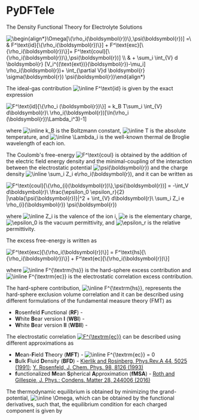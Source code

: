 # PyDFTele
The Density Functional Theory for Electrolyte Solutions

<!---
$$ \Omega[\{\rho_i(\boldsymbol{r})\},\psi(\boldsymbol{r})] = F_{id}[\{\rho_i(\boldsymbol{r})\}] + F_{exc}[\{\rho_i(\boldsymbol{r})\}]+ F_{coul}[\{\rho_i(\boldsymbol{r})\},\psi(\boldsymbol{r})] + \sum_i \int_{V} [V_i^{(\text{ext})}(\boldsymbol{r})-\mu_i] \rho_i(\boldsymbol{r}) d \boldsymbol{r}+ \int_{\partial V}\sigma(\boldsymbol{r}) \psi(\boldsymbol{r})  d \boldsymbol{r} $$)
-->

<img src="https://latex.codecogs.com/svg.image?\begin{align*}\Omega[\{\rho_i(\boldsymbol{r})\},\psi(\boldsymbol{r})]&space;=\&space;&&space;F^\text{id}[\{\rho_i(\boldsymbol{r})\}]&space;&plus;&space;F^\text{exc}[\{\rho_i(\boldsymbol{r})\}]&plus;&space;F^\text{coul}[\{\rho_i(\boldsymbol{r})\},\psi(\boldsymbol{r})]&space;\\&space;&&space;&plus;&space;\sum_i&space;\int_{V}&space;d&space;\boldsymbol{r}&space;&space;[V_i^{(\text{ext})}(\boldsymbol{r})-\mu_i]&space;\rho_i(\boldsymbol{r})&plus;&space;\int_{\partial&space;V}d&space;\boldsymbol{r}&space;\sigma(\boldsymbol{r})&space;\psi(\boldsymbol{r})\end{align*}" title="\begin{align*}\Omega[\{\rho_i(\boldsymbol{r})\},\psi(\boldsymbol{r})] =\ & F^\text{id}[\{\rho_i(\boldsymbol{r})\}] + F^\text{exc}[\{\rho_i(\boldsymbol{r})\}]+ F^\text{coul}[\{\rho_i(\boldsymbol{r})\},\psi(\boldsymbol{r})] \\ & + \sum_i \int_{V} d \boldsymbol{r} [V_i^{(\text{ext})}(\boldsymbol{r})-\mu_i] \rho_i(\boldsymbol{r})+ \int_{\partial V}d \boldsymbol{r} \sigma(\boldsymbol{r}) \psi(\boldsymbol{r})\end{align*}" />

The ideal-gas contribution <img src="https://latex.codecogs.com/svg.image?\inline&space;F^\text{id}" title="\inline F^\text{id}" /> is given by the exact expression

<img src="https://latex.codecogs.com/svg.image?F^\text{id}[\{\rho_i&space;(\boldsymbol{r})\}]&space;=&space;k_B&space;T\sum_i&space;\int_{V}&space;d\boldsymbol{r}\&space;\rho_i(\boldsymbol{r})[\ln(\rho_i&space;(\boldsymbol{r})\Lambda_i^3)-1]" title="F^\text{id}[\{\rho_i (\boldsymbol{r})\}] = k_B T\sum_i \int_{V} d\boldsymbol{r}\ \rho_i(\boldsymbol{r})[\ln(\rho_i (\boldsymbol{r})\Lambda_i^3)-1]" />

where <img src="https://latex.codecogs.com/svg.image?\inline&space;k_B" title="\inline k_B" /> is the Boltzmann constant, <img src="https://latex.codecogs.com/svg.image?\inline&space;T" title="\inline T" /> is the absolute temperature, and <img src="https://latex.codecogs.com/svg.image?\inline&space;\Lambda_i" title="\inline \Lambda_i" /> is the well-known thermal de Broglie wavelength of each ion.

The Coulomb's free-energy <img src="https://latex.codecogs.com/svg.image?F^\text{coul}" title="F^\text{coul}" /> is obtained by the addition of the electric field energy density and the minimal-coupling of the interaction between the electrostatic potential <img src="https://latex.codecogs.com/svg.image?\psi(\boldsymbol{r})" title="\psi(\boldsymbol{r})" /> and the charge density <img src="https://latex.codecogs.com/svg.image?\inline&space;\sum_i&space;Z_i&space;e\rho_i(\boldsymbol{r})" title="\inline \sum_i Z_i e\rho_i(\boldsymbol{r})" />, and it can be written as 

<img src="https://latex.codecogs.com/svg.image?F^\text{coul}[\{\rho_{i}(\boldsymbol{r})\},\psi(\boldsymbol{r})]&space;=&space;-\int_V&space;d\boldsymbol{r}\&space;\frac{\epsilon_0&space;\epsilon_r}{2}&space;|\nabla{\psi(\boldsymbol{r})}|^2&space;&plus;&space;\int_{V}&space;d\boldsymbol{r}\&space;\sum_i&space;Z_i&space;e&space;\rho_{i}(\boldsymbol{r})&space;\psi(\boldsymbol{r})" title="F^\text{coul}[\{\rho_{i}(\boldsymbol{r})\},\psi(\boldsymbol{r})] = -\int_V d\boldsymbol{r}\ \frac{\epsilon_0 \epsilon_r}{2} |\nabla{\psi(\boldsymbol{r})}|^2 + \int_{V} d\boldsymbol{r}\ \sum_i Z_i e \rho_{i}(\boldsymbol{r}) \psi(\boldsymbol{r})" />

where <img src="https://latex.codecogs.com/svg.image?\inline&space;Z_i" title="\inline Z_i" /> is the valence of the ion i, <img src="https://latex.codecogs.com/svg.image?e" title="e" /> is the elementary charge, <img src="https://latex.codecogs.com/svg.image?\epsilon_0" title="\epsilon_0" /> is the vacuum permittivity, and <img src="https://latex.codecogs.com/svg.image?\epsilon_r" title="\epsilon_r" /> is the relative permittivity.

The excess free-energy is written as

<img src="https://latex.codecogs.com/svg.image?F^\text{exc}[\{\rho_i(\boldsymbol{r})\}]&space;=&space;F^\text{hs}[\{\rho_i(\boldsymbol{r})\}]&space;&plus;&space;F^\text{ec}[\{\rho_i(\boldsymbol{r})\}]" title="F^\text{exc}[\{\rho_i(\boldsymbol{r})\}] = F^\text{hs}[\{\rho_i(\boldsymbol{r})\}] + F^\text{ec}[\{\rho_i(\boldsymbol{r})\}]" />

where <img src="https://latex.codecogs.com/svg.image?\inline&space;F^{\textrm{hs}}" title="\inline F^{\textrm{hs}}" /> is the hard-sphere excess contribution and <img src="https://latex.codecogs.com/svg.image?\inline&space;F^{\textrm{ec}}" title="\inline F^{\textrm{ec}}" /> is the electrostatic correlation excess contribution. 

The hard-sphere contribution, <img src="https://latex.codecogs.com/svg.image?\inline&space;F^{\textrm{hs}}" title="\inline F^{\textrm{hs}}" />, represents the hard-sphere exclusion volume correlation and it can be described using different formulations of the fundamental measure theory (FMT) as
- **R**osenfeld **F**unctional (**RF**) - 
- **W**hite **B**ear version **I** (**WBI**) - 
- **W**hite **B**ear version **II** (**WBII**) - 

The electrostatic correlation <a href="https://latex.codecogs.com/gif.latex?F%5E%5Ctext%7Bec%7D" target="_blank"><img src="https://latex.codecogs.com/gif.latex?F%5E%5Ctext%7Bec%7D" title="F^{\textrm{ec}}" /></a> can be described using different approximations as
- **M**ean-**F**ield **T**heory (**MFT**) - <img src="https://latex.codecogs.com/svg.image?\inline&space;F^{\textrm{ec}}&space;=&space;0" title="\inline F^{\textrm{ec}} = 0" />
- **B**ulk **F**luid **D**ensity (**BFD**) - [Kierlik and Rosinberg, Phys.Rev.A 44, 5025 (1991)](https://doi.org/10.1103/PhysRevA.44.5025); [Y. Rosenfeld, J. Chem. Phys. 98, 8126 (1993)](https://doi.org/10.1063/1.464569)
- **f**unctionalized **M**ean **S**pherical **A**pproximation (**fMSA**) - [Roth and Gillespie, J. Phys.: Condens. Matter 28, 244006 (2016)](https://doi.org/10.1088/0953-8984/28/24/244006)

The thermodynamic equilibrium is obtained by minimizing the grand-potential, <img src="https://latex.codecogs.com/svg.image?\inline&space;\Omega" title="\inline \Omega" />, which can be obtained by the functional derivatives, such that, the equilibrium condition for each charged component is given by 
